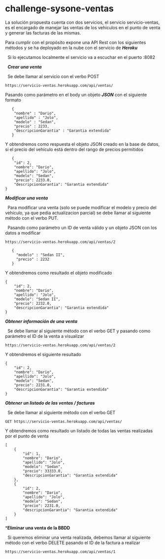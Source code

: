 # challenge-sysone-ventas
La solución propuesta cuenta con dos servicios, el servicio servicio-ventas, es el encargado de manejar las ventas de los vehículos en el punto de venta y generar las facturas de las mismas.

Para cumplir con el propósito expone una API Rest con los siguientes métodos y se ha deployado en la nube con el servicio de ***Heroku***

&nbsp;
Si lo ejecutamos localmente el servicio va a escuchar en el puerto :8082

&nbsp;
***Crear una venta***

&nbsp;
Se debe llamar al servicio con el verbo POST
```
https://servicio-ventas.herokuapp.com/api/ventas/
```
Pasando como parámetro en el body un objeto ***JSON*** con el siguiente formato
```
   {
    "nombre" : "Dario",
    "apellido" : "Jolo",
    "modelo" : "Sedan",
    "precio" : 2233,
    "descripcionGarantia" : "Garantia extendida"
   } 
```
Y obtendremos como respuesta el objeto JSON creado en la base de datos, si el precio del vehículo está dentro del rango de precios permitidos
```
   {
    "id": 2,
    "nombre": "Dario",
    "apellido": "Jolo",
    "modelo": "Sedan",
    "precio": 2233.0,
    "descripcionGarantia": "Garantia extendida"
}
```
***Modificar una venta***

&nbsp;
Para modificar una venta (solo se puede modificar el modelo y precio del vehículo, ya que pedia actualizacion parcial) se debe llamar al siguiente método con el verbo PUT.

&nbsp;
Pasando como parámetro un ID de venta válido y un objeto JSON con los datos a modificar
```
https://servicio-ventas.herokuapp.com/api/ventas/2
```

```
   {
     "modelo" : "Sedan II",
     "precio" : 2232
   } 
```
Y obtendremos como resultado el objeto modificado
```
{
    "id": 2,
    "nombre": "Dario",
    "apellido": "Jolo",
    "modelo": "Sedan II",
    "precio": 2232.0,
    "descripcionGarantia": "Garantia extendida"
}
```
***Obtener información de una venta***

&nbsp;
Se debe llamar al siguiente método con el verbo GET y pasando como parámetro el ID de la venta a visualizar
```
https://servicio-ventas.herokuapp.com/api/ventas/2
```
Y obtendremos el siguiente resultado
```
{
    "id": 2,
    "nombre": "Dario",
    "apellido": "Jolo",
    "modelo": "Sedan",
    "precio": 2231.0,
    "descripcionGarantia": "Garantia extendida"
}
```

***Obtener un listado de las ventas / facturas***

&nbsp;
Se debe llamar al siguiente método con el verbo GET 
```
GET https://servicio-ventas.herokuapp.com/api/ventas/
```
Y obtendremos como resultado un listado de todas las ventas realizadas por el punto de venta
```
[
    {
        "id": 1,
        "nombre": "Dario",
        "apellido": "Jolo",
        "modelo": "Sedan",
        "precio": 33333.0,
        "descripcionGarantia": "Garantia extendida"
    },
    {
        "id": 2,
        "nombre": "Dario",
        "apellido": "Jolo",
        "modelo": "Sedan",
        "precio": 2231.0,
        "descripcionGarantia": "Garantia extendida"
    }
]
```
***Eliminar una venta de la BBDD**

&nbsp;
Si queremos eliminar una venta realizada, debemos llamar al siguiente método con el verbo DELETE pasando el ID de la factura a realizar
```
https://servicio-ventas.herokuapp.com/api/ventas/1
```
